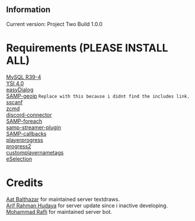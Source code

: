 ## Information     
Current version: Project Two Build 1.0.0 
  
# Requirements (PLEASE INSTALL ALL)
[MySQL R39-4](https://github.com/pBlueG/SA-MP-MySQL/releases/tag/R39-4)  
[YSI 4.0](https://github.com/pawn-lang/YSI-Includes/releases/tag/v4.0.0)  
[easyDialog](https://github.com/Awsomedude/easyDialog)  
[SAMP-geoip](https://github.com/Whitetigerswt/SAMP-geoip) `Replace with this because i didnt find the includes link.`    
[sscanf](https://github.com/maddinat0r/sscanf/releases/tag/v2.8.3)   
[zcmd](https://github.com/Southclaws/zcmd)  
[discord-connector](https://github.com/maddinat0r/samp-discord-connector/releases/tag/v0.3.5)  
[SAMP-foreach](https://github.com/Y-Less/SAMP-foreach)  
[samp-streamer-plugin](https://github.com/samp-incognito/samp-streamer-plugin/releases)  
[SAMP-callbacks](https://github.com/emmet-jones/New-SA-MP-callbacks)  
[playerprogress](https://github.com/Southclaws/samp-progress/)  
[progress2](https://github.com/Southclaws/progress2)  
[customplayernametags](https://github.com/alextwothousand/customplayernametags)  
[eSelection](https://github.com/TommyB123/eSelection)  
  
# Credits  
[Aat Balthazar](https://www.youtube.com/channel/UCieN0vw4YGqMSk8q-WkJhVg) for maintained server textdraws.  
[Arif Rahman Hudaya](https://www.youtube.com/channel/UCsRRY0zu_yfARLAiSiq3AHw) for server update since i inactive developing.  
[Mohammad Rafli](https://github.com/zzckrian) for maintained server bot.  
